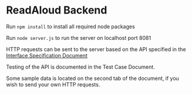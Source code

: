 # ReadAloud Backend
Run `npm install` to install all required node packages

Run `node server.js` to run the server on localhost port 8081

HTTP requests can be sent to the server based on the API specified in the [Interface Specification Document](https://docs.google.com/spreadsheets/d/1i8UNDljwHpqoiXo1JTq8jot6YYpY-K6YLHrlwAqKxsI/edit?usp=sharing)

Testing of the API is documented in the Test Case Document.

Some sample data is located on the second tab of the document, if you wish to send your own HTTP requests.
